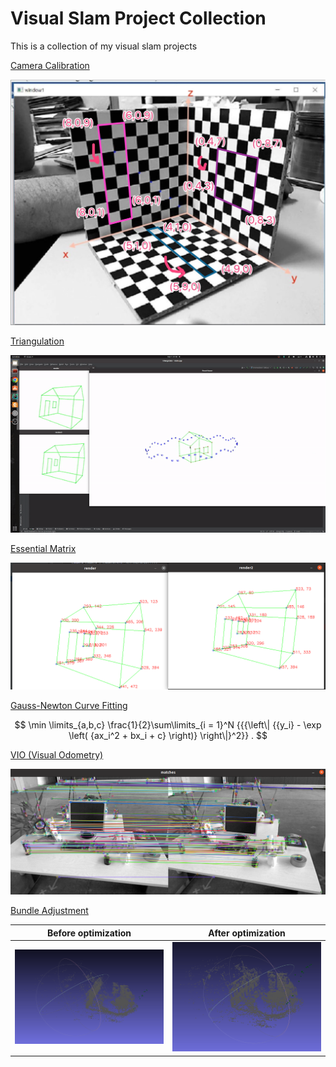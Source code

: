 # Visual Slam Project Collection

This is a collection of my visual slam projects

[Camera Calibration](CameraCalibration/README.md)

<img src="./CameraCalibration/demo.jpg" style="zoom:50%;" />

[Triangulation](Triangulation/README.md)

<img src="./Triangulation/result.gif" />

[Essential Matrix](EssentialMatrix/README.md)

<img src="./EssentialMatrix/essential.png" />


[Gauss-Newton Curve Fitting](GaussNewton/README.md)

$$
\min \limits_{a,b,c} \frac{1}{2}\sum\limits_{i = 1}^N {{{\left\| {{y_i} - \exp \left( {ax_i^2 + bx_i + c} \right)} \right\|}^2}} .
$$

[VIO (Visual Odometry)](VIO/README.md)

![](./VIO/matches.png)

[Bundle Adjustment](BundleAdjustment/README.md)

| Before optimization              | After optimization                |
|----------------------------------| --------------------------------- |
| ![](BundleAdjustment/before.png) | ![](BundleAdjustment/after.png) |

## 